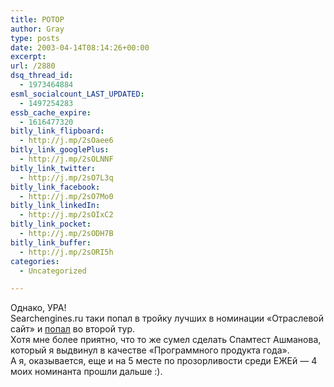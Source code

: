 ```yaml
---
title: РОТОР
author: Gray
type: posts
date: 2003-04-14T08:14:26+00:00
excerpt:
url: /2880
dsq_thread_id:
  - 1973464884
esml_socialcount_LAST_UPDATED:
  - 1497254283
essb_cache_expire:
  - 1616477320
bitly_link_flipboard:
  - http://j.mp/2sOaee6
bitly_link_googlePlus:
  - http://j.mp/2sOLNNF
bitly_link_twitter:
  - http://j.mp/2sO7L3q
bitly_link_facebook:
  - http://j.mp/2sO7Mo0
bitly_link_linkedIn:
  - http://j.mp/2sOIxC2
bitly_link_pocket:
  - http://j.mp/2sODH7B
bitly_link_buffer:
  - http://j.mp/2sORI5h
categories:
  - Uncategorized

---
```








Однако, УРА!  
Searchengines.ru таки попал в тройку лучших в номинации &#171;Отраслевой сайт&#187; и <a href="http://ezhe.ru/POTOP/" target="_blank">попал</a> во второй тур.  
Хотя мне более приятно, что то же сумел сделать Спамтест Ашманова, который я выдвинул в качестве &#171;Программного продукта года&#187;.  
А я, оказывается, еще и на 5 месте по прозорливости среди ЕЖЕй &#8212; 4 моих номинанта прошли дальше :).
